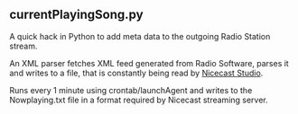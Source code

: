 ## currentPlayingSong.py

A quick hack in Python to add meta data to the outgoing Radio Station stream.

An XML parser fetches XML feed generated from Radio Software, parses it and writes to a file, that is constantly being read by [Nicecast Studio](http://rogueamoeba.com/nicecast/).

Runs every 1 minute using crontab/launchAgent and writes to the Nowplaying.txt file in a format required by Nicecast streaming server. 